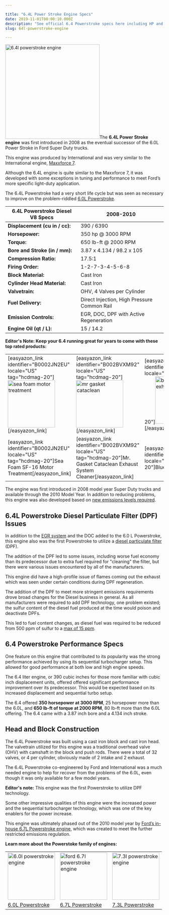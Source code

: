```yaml
---

title: "6.4L Power Stroke Engine Specs"
date: 2019-11-01T00:00:10.000Z
description: "See official 6.4 Powerstroke specs here including HP and torque. You might be surprised what problems we discovered about this engine and DPF."
slug: 64l-powerstroke-engine

---
```


<img class="alignright size-medium wp-image-539" src="http://www.hcdmag.com/wp-content/uploads/64l_powerstroke_engine-300x300.jpg" alt="6.4l powerstroke engine" width="300" height="300">The <strong>6.4L Power Stroke engine</strong> was first introduced in 2008 as the eventual successor of the 6.0L Power Stroke in Ford Super Duty trucks.

This engine was produced by International and was very similar to the International engine, <a href="http://en.wikipedia.org/wiki/Navistar_VT_engine#MaxxForce_7" target="_blank" rel="noopener noreferrer">Maxxforce 7</a>.

Although the 6.4L engine is quite similar to the Maxxforce 7, it was developed with some exceptions in tuning and performance to meet Ford’s more specific light-duty application.

The 6.4L Powerstroke had a very short life cycle but was seen as necessary to improve on the problem-riddled <a title="Ford 6.0L Powerstroke Engine" href="http://www.hcdmag.com/60l-powerstroke-engine/" target="_blank" rel="noopener noreferrer">6.0L Powerstroke</a>.
<table class="specsleft">
<thead>
<tr>
<th>6.4L Powerstroke Diesel V8 Specs</th>
<th>2008-2010</th>
</tr>
</thead>
<tbody>
<tr>
<td><strong>Displacement (cu in / cc):</strong></td>
<td>390 / 6390</td>
</tr>
<tr>
<td><strong>Horsepower:</strong></td>
<td>350 hp @ 3000 RPM</td>
</tr>
<tr>
<td><strong>Torque:</strong></td>
<td>650 lb-ft @ 2000 RPM</td>
</tr>
<tr>
<td><strong>Bore and Stroke (in / mm):</strong></td>
<td>3.87 x 4.134 / 98.2 x 105</td>
</tr>
<tr>
<td><strong>Compression Ratio:</strong></td>
<td>17.5:1</td>
</tr>
<tr>
<td><strong>Firing Order:</strong></td>
<td>1-2-7-3-4-5-6-8</td>
</tr>
<tr>
<td><strong>Block Material:</strong></td>
<td>Cast Iron</td>
</tr>
<tr>
<td><strong>Cylinder Head Material:</strong></td>
<td>Cast Iron</td>
</tr>
<tr>
<td><strong>Valvetrain:</strong></td>
<td>OHV, 4 Valves per Cylinder</td>
</tr>
<tr>
<td><strong>Fuel Delivery:</strong></td>
<td>Direct Injection, High Pressure Common Rail</td>
</tr>
<tr>
<td><strong>Emission Controls:</strong></td>
<td>EGR, DOC, DPF with Active Regeneration</td>
</tr>
<tr>
<td><strong>Engine Oil (qt / L):</strong></td>
<td>15 / 14.2</td>
</tr>
</tbody>
</table>
<strong>Editor's Note: Keep your 6.4 running great for years to come with these top rated products:</strong>
<table>
<tbody>
<tr>
<td>[easyazon_link identifier="B0002JN2EU" locale="US" tag="hcdmag-20"]<img class="aligncenter size-thumbnail wp-image-1275" src="http://www.hcdmag.com/wp-content/uploads/sea_foam_motor_treatment-150x150.jpg" alt="sea foam motor treatment" width="150" height="150">[/easyazon_link]</td>
<td>[easyazon_link identifier="B002BVXM92" locale="US" tag="hcdmag-20"]<img class="aligncenter size-thumbnail wp-image-2593" src="http://www.hcdmag.com/wp-content/uploads/mr_gasket_cataclean-150x150.jpg" alt="mr gasket cataclean" width="150" height="150">[/easyazon_link]</td>
<td>[easyazon_link identifier="B004O80QP8" locale="US" tag="hcdmag-20"]<img class="aligncenter size-thumbnail wp-image-2595" src="http://www.hcdmag.com/wp-content/uploads/bluedef_diesel_exhaust_fluid-150x150.jpg" alt="bluedef diesel exhaust fluid" width="150" height="150">[/easyazon_link]</td>
</tr>
<tr>
<td>[easyazon_link identifier="B0002JN2EU" locale="US" tag="hcdmag-20"]Sea Foam SF-16 Motor Treatment[/easyazon_link]</td>
<td>[easyazon_link identifier="B002BVXM92" locale="US" tag="hcdmag-20"]Mr. Gasket Cataclean Exhaust System Cleaner[/easyazon_link]</td>
<td>[easyazon_link identifier="B004O80QP8" locale="US" tag="hcdmag-20"]BlueDEF[/easyazon_link]</td>
</tr>
</tbody>
</table>
The engine was first introduced in 2008 model year Super Duty trucks and available through the 2010 Model Year. In addition to reducing problems, this engine was also developed based on <a href="https://www.dieselnet.com/standards/us/hd.php#y2007" target="_blank" rel="noopener noreferrer">new emissions levels required</a>.
<h2>6.4L Powerstroke Diesel Particulate Filter (DPF) Issues</h2>
In addition to the <a href="http://exhaustsystemsguide.com/egr-valve/" target="_blank" rel="noopener noreferrer">EGR system</a> and the DOC added to the 6.0 L Powerstroke, this engine also was the first Powerstroke to utilize a <a href="http://exhaustsystemsguide.com/diesel-particulate-filter/" target="_blank" rel="noopener noreferrer">diesel particulate filter</a> (DPF).

The addition of the DPF led to some issues, including worse fuel economy than its predecessor due to extra fuel required for "cleaning" the filter, but there were various issues encountered by all of the manufacturers.

This engine did have a high-profile issue of flames coming out the exhaust which was seen under certain conditions during DPF regeneration.

The addition of the DPF to meet more stringent emissions requirements drove broad changes for the Diesel business in general. As all manufacturers were required to add DPF technology, one problem existed; the sulfur content of the diesel fuel produced at the time would poison and deactivate DPFs.

This led to fuel content changes, as diesel fuel was required to be reduced from 500 ppm of sulfur to a <a href="http://www.epa.gov/OTAQ/fuels/dieselfuels/index.htm" target="_blank" rel="noopener noreferrer">max of 15 ppm</a>.
<h2>6.4 Powerstroke Performance Specs</h2>
One feature on this engine that contributed to its popularity was the strong performance achieved by using its sequential turbocharger setup. This allowed for good performance at both low and high engine speeds.

The 6.4 liter engine, or 390 cubic inches for those more familiar with cubic inch displacement units, offered offered significant performance improvement over its predecessor. This would be expected based on its increased displacement and sequential turbo setup.

The 6.4 offered <strong>350 horsepower at 3000 RPM</strong>, 25 horsepower more than the 6.0L, and <strong>650 lb-ft of torque at 2000 RPM</strong>, 80 lb-ft more than the 6.0L offering. The 6.4 came with a 3.87 inch bore and a 4.134 inch stroke.
<h2>Head and Block Construction</h2>
The 6.4L Powerstroke was built using a cast iron block and cast iron head. The valvetrain utilized for this engine was a traditional overhead valve (OHV) with camshaft in the block and push rods. There were a total of 32 valves, or 4 per cylinder, obviously made of 2 intake and 2 exhaust.

The 6.4L Powerstroke co-engineered by Ford and International was a much needed engine to help for recover from the problems of the 6.0L, even though it was only available for a few model years.

<strong>Editor's note:</strong> This engine was the first Powerstroke to utilize DPF technology.

Some other impressive qualities of this engine were the increased power and the sequential turbocharger technology, which was one of the key enablers for the power increase.

This engine was ultimately phased out of the 2010 model year by <a href="http://www.hcdmag.com/67l-powerstroke-engine/">Ford’s in-house 6.7L Powerstroke engine</a>, which was created to meet the further restricted emissions regulation.

<strong>Learn more about the Powerstoke family of engines:</strong>
<table style="width: 100%;">
<tbody>
<tr>
<td><a href="http://www.hcdmag.com/60l-powerstroke-engine/"><img class="aligncenter size-thumbnail wp-image-725" src="http://www.hcdmag.com/wp-content/uploads/60l_powerstroke_engine-150x150.jpg" alt="6.0l powerstroke engine" width="150" height="150"></a></td>
<td><a href="http://www.hcdmag.com/67l-powerstroke-engine/"><img class="aligncenter size-thumbnail wp-image-352" src="http://www.hcdmag.com/wp-content/uploads/ford_67l_powerstroke_engine-150x150.jpg" alt="ford 6.7l powerstroke engine" width="150" height="150"></a></td>
<td><a href="http://www.hcdmag.com/73l-powerstroke-engine/"><img class="aligncenter size-thumbnail wp-image-2479" src="http://www.hcdmag.com/wp-content/uploads/73l_powerstroke_engine-150x150.jpg" alt="7.3l powerstroke engine" width="150" height="150"></a></td>
</tr>
<tr>
<td><a title="6.0L Powerstroke Engine" href="http://www.hcdmag.com/60l-powerstroke-engine/">6.0L Powerstroke</a></td>
<td><a title="6.7L Powerstroke Engine" href="http://www.hcdmag.com/67l-powerstroke-engine/">6.7L Powerstroke</a></td>
<td><a title="7.3L Powerstroke Engine" href="http://www.hcdmag.com/73l-powerstroke-engine/">7.3L Powerstroke</a></td>
</tr>
</tbody>
</table>